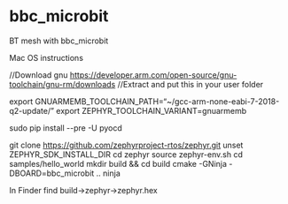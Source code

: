 # bbc_microbit
BT mesh with bbc_microbit

Mac OS instructions

//Download gnu
https://developer.arm.com/open-source/gnu-toolchain/gnu-rm/downloads
//Extract and put this in your user folder

export GNUARMEMB_TOOLCHAIN_PATH=“~/gcc-arm-none-eabi-7-2018-q2-update/”
export ZEPHYR_TOOLCHAIN_VARIANT=gnuarmemb

sudo pip install --pre -U pyocd

git clone https://github.com/zephyrproject-rtos/zephyr.git
unset ZEPHYR_SDK_INSTALL_DIR
cd zephyr
source zephyr-env.sh
cd samples/hello_world
mkdir build && cd build
cmake -GNinja -DBOARD=bbc_microbit ..
ninja

In Finder find build->zephyr->zephyr.hex
